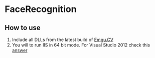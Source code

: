 FaceRecognition
===============

How to use
--------------------------------------

1. Include all DLLs from the latest build of [Emgu.CV](http://sourceforge.net/projects/emgucv/)
2. You will to run IIS in 64 bit mode. For Visual Studio 2012 check this [answer](http://stackoverflow.com/a/15831535/1452371)
